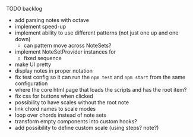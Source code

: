 TODO backlog
* add parsing notes with octave
* implement speed-up
* implement ability to use different patterns (not just one up and one down)
  * can pattern move across NoteSets? 
* implement NoteSetProvider instances for
  * fixed sequence
* make UI pretty
* display notes in proper notation
* fix test config so it can run the `npm test` and `npm start` from the same configuration
* where the core html page that loads the scripts and has the root item?
* fix css for buttons when clicked
* possibility to have scales without the root note
* link chord names to scale modes
* loop over chords instead of note sets
* transform empty components into custom hooks?
* add possibility to define custom scale (using steps? note?)